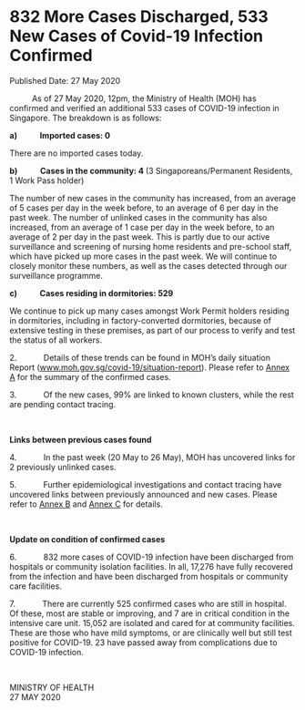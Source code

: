 <html>
    <meta http-equiv="Content-Type" content="text/html; charset=utf-8"/>
    <meta charset="utf-8"/>
    <title>832 More Cases Discharged, 533 New Cases of Covid-19 Infection Confirmed</title>
    <body><h1>832 More Cases Discharged, 533 New Cases of Covid-19 Infection Confirmed</h1>
    <p>Published Date: 27 May 2020</p> <p>&nbsp;&nbsp;&nbsp;&nbsp;&nbsp;&nbsp;&nbsp;&nbsp;&nbsp; As of 27 May 2020, 12pm, the Ministry of Health (MOH) has confirmed and verified an additional 533 cases of COVID-19 infection in Singapore. The breakdown is as follows: </p><p><strong>a)&nbsp;&nbsp;&nbsp;&nbsp;&nbsp;&nbsp;&nbsp;&nbsp;&nbsp;&nbsp;&nbsp; Imported cases: 0</strong></p><p>There are no imported cases today. </p><p><strong>b)&nbsp;&nbsp;&nbsp;&nbsp;&nbsp;&nbsp;&nbsp;&nbsp;&nbsp;&nbsp;&nbsp; Cases in the community: 4 </strong>(3 Singaporeans/Permanent Residents, 1 Work Pass holder)</p><p>The number of new cases in the community has increased, from an average of 5 cases per day in the week before, to an average of 6 per day in the past week. The number of unlinked cases in the community has also increased, from an average of 1 case per day in the week before, to an average of 2 per day in the past week. This is partly due to our active surveillance and screening of nursing home residents and pre-school staff, which have picked up more cases in the past week. We will continue to closely monitor these numbers, as well as the cases detected through our surveillance programme.</p><p><strong>c)&nbsp;&nbsp;&nbsp;&nbsp;&nbsp;&nbsp;&nbsp;&nbsp;&nbsp;&nbsp;&nbsp; Cases residing in dormitories: 529</strong></p><p>We continue to pick up many cases amongst Work Permit holders residing in dormitories, including in factory-converted dormitories, because of extensive testing in these premises, as part of our process to verify and test the status of all workers. </p><p>2.&nbsp;&nbsp;&nbsp;&nbsp;&nbsp;&nbsp;&nbsp;&nbsp;&nbsp;&nbsp;&nbsp; Details of these trends can be found in MOH’s daily situation Report (<a title="" href="http://www.moh.gov.sg/covid-19/situation-report" target="_blank" data-saferedirecturl="https://www.google.com/url?q=http://www.moh.gov.sg/covid-19/situation-report&amp;source=gmail&amp;ust=1590675426980000&amp;usg=AFQjCNHF8YvycyfOpsQZSk-Q2PDittjXDQ">www.moh.gov.sg/covid-19/<wbr>situation-report</a>). Please refer to <a title="Annex A" href="/docs/librariesprovider5/pressroom/annex-a-27-may.pdf?sfvrsn=4dd1dd3f_2">Annex A</a>&nbsp;for the summary of the confirmed cases. </p><p>3.&nbsp;&nbsp;&nbsp;&nbsp;&nbsp;&nbsp;&nbsp;&nbsp;&nbsp;&nbsp;&nbsp; Of the new cases, 99% are linked to known clusters, while the rest are pending contact tracing. </p><p>&nbsp;</p><p><strong>Links between previous cases found</strong></p><p>4.&nbsp;&nbsp;&nbsp;&nbsp;&nbsp;&nbsp;&nbsp;&nbsp;&nbsp;&nbsp;&nbsp; In the past week (20 May to 26 May), MOH has uncovered links for 2 previously unlinked cases. </p><p>5.&nbsp;&nbsp;&nbsp;&nbsp;&nbsp;&nbsp;&nbsp;&nbsp;&nbsp;&nbsp;&nbsp; Further epidemiological investigations and contact tracing have uncovered links between previously announced and new cases. Please refer to <a title="Annex B" href="/docs/librariesprovider5/pressroom/annex-b-27-may.pdf?sfvrsn=ad4bab9a_2">Annex B</a>&nbsp;and <a title="Annex C" href="/docs/librariesprovider5/pressroom/annex-c-27-may.pdf?sfvrsn=70554bef_2">Annex C</a>&nbsp;for details.</p><p>&nbsp;</p><p><strong>Update on condition of confirmed cases</strong></p><p>6.&nbsp;&nbsp;&nbsp;&nbsp;&nbsp;&nbsp;&nbsp;&nbsp;&nbsp;&nbsp;&nbsp; 832 more cases of COVID-19 infection have been discharged from hospitals or community isolation facilities. In all, 17,276 have fully recovered from the infection and have been discharged from hospitals or community care facilities. </p><p>7.&nbsp;&nbsp;&nbsp;&nbsp;&nbsp;&nbsp;&nbsp;&nbsp;&nbsp;&nbsp;&nbsp; There are currently 525 confirmed cases who are still in hospital. Of these, most are stable or improving, and 7 are in critical condition in the intensive care unit. 15,052 are isolated and cared for at community facilities. These are those who have mild symptoms, or are clinically well but still test positive for COVID-19. 23 have passed away from complications due to COVID-19 infection. </p><p>&nbsp;</p><p>MINISTRY OF HEALTH<br>27 MAY 2020</p></body>
</html>